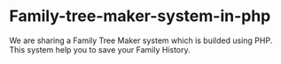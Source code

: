 # Family-tree-maker-system-in-php
We are sharing a Family Tree Maker system which is builded using PHP. This system help you to save your Family History. 
